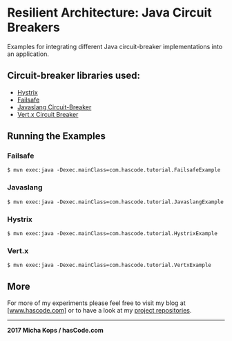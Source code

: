 # Resilient Architecture: Java Circuit Breakers

Examples for integrating different Java circuit-breaker implementations into an application.

## Circuit-breaker libraries used:
* [Hystrix]
* [Failsafe]
* [Javaslang Circuit-Breaker]
* [Vert.x Circuit Breaker] 

## Running the Examples

### Failsafe

```
$ mvn exec:java -Dexec.mainClass=com.hascode.tutorial.FailsafeExample
```

### Javaslang

```
$ mvn exec:java -Dexec.mainClass=com.hascode.tutorial.JavaslangExample
```

### Hystrix

```
$ mvn exec:java -Dexec.mainClass=com.hascode.tutorial.HystrixExample
```

### Vert.x

```
$ mvn exec:java -Dexec.mainClass=com.hascode.tutorial.VertxExample
```

## More
For more of my experiments please feel free to visit my blog at [www.hascode.com] or to have a look at my [project repositories].

----

**2017 Micha Kops / hasCode.com**

  [www.hascode.com]:http://www.hascode.com/
  [project repositories]:https://bitbucket.org/hascode/
  [Hystrix]:https://github.com/Netflix/Hystrix
  [Failsafe]:https://github.com/jhalterman/failsafe
  [Javaslang Circuit-Breaker]:https://github.com/RobWin/javaslang-circuitbreaker
  [Vert.x Circuit Breaker]:http://vertx.io/docs/vertx-circuit-breaker/java/
